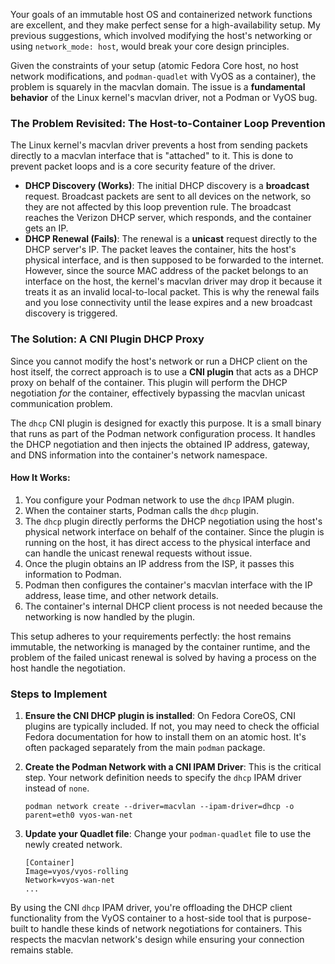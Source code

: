 Your goals of an immutable host OS and containerized network functions are excellent, and they make perfect sense for a high-availability setup. My previous suggestions, which involved modifying the host's networking or using `network_mode: host`, would break your core design principles.

Given the constraints of your setup (atomic Fedora Core host, no host network modifications, and `podman-quadlet` with VyOS as a container), the problem is squarely in the macvlan domain. The issue is a **fundamental behavior** of the Linux kernel's macvlan driver, not a Podman or VyOS bug.

### The Problem Revisited: The Host-to-Container Loop Prevention

The Linux kernel's macvlan driver prevents a host from sending packets directly to a macvlan interface that is "attached" to it. This is done to prevent packet loops and is a core security feature of the driver.

  * **DHCP Discovery (Works)**: The initial DHCP discovery is a **broadcast** request. Broadcast packets are sent to all devices on the network, so they are not affected by this loop prevention rule. The broadcast reaches the Verizon DHCP server, which responds, and the container gets an IP.
  * **DHCP Renewal (Fails)**: The renewal is a **unicast** request directly to the DHCP server's IP. The packet leaves the container, hits the host's physical interface, and is then supposed to be forwarded to the internet. However, since the source MAC address of the packet belongs to an interface on the host, the kernel's macvlan driver may drop it because it treats it as an invalid local-to-local packet. This is why the renewal fails and you lose connectivity until the lease expires and a new broadcast discovery is triggered.

### The Solution: A CNI Plugin DHCP Proxy

Since you cannot modify the host's network or run a DHCP client on the host itself, the correct approach is to use a **CNI plugin** that acts as a DHCP proxy on behalf of the container. This plugin will perform the DHCP negotiation *for* the container, effectively bypassing the macvlan unicast communication problem.

The `dhcp` CNI plugin is designed for exactly this purpose. It is a small binary that runs as part of the Podman network configuration process. It handles the DHCP negotiation and then injects the obtained IP address, gateway, and DNS information into the container's network namespace.

#### How It Works:

1.  You configure your Podman network to use the `dhcp` IPAM plugin.
2.  When the container starts, Podman calls the `dhcp` plugin.
3.  The `dhcp` plugin directly performs the DHCP negotiation using the host's physical network interface on behalf of the container. Since the plugin is running on the host, it has direct access to the physical interface and can handle the unicast renewal requests without issue.
4.  Once the plugin obtains an IP address from the ISP, it passes this information to Podman.
5.  Podman then configures the container's macvlan interface with the IP address, lease time, and other network details.
6.  The container's internal DHCP client process is not needed because the networking is now handled by the plugin.

This setup adheres to your requirements perfectly: the host remains immutable, the networking is managed by the container runtime, and the problem of the failed unicast renewal is solved by having a process on the host handle the negotiation.

### Steps to Implement

1.  **Ensure the CNI DHCP plugin is installed**: On Fedora CoreOS, CNI plugins are typically included. If not, you may need to check the official Fedora documentation for how to install them on an atomic host. It's often packaged separately from the main `podman` package.

2.  **Create the Podman Network with a CNI IPAM Driver**: This is the critical step. Your network definition needs to specify the `dhcp` IPAM driver instead of `none`.

    ```
    podman network create --driver=macvlan --ipam-driver=dhcp -o parent=eth0 vyos-wan-net
    ```

3.  **Update your Quadlet file**: Change your `podman-quadlet` file to use the newly created network.

    ```
    [Container]
    Image=vyos/vyos-rolling
    Network=vyos-wan-net
    ...
    ```

By using the CNI `dhcp` IPAM driver, you're offloading the DHCP client functionality from the VyOS container to a host-side tool that is purpose-built to handle these kinds of network negotiations for containers. This respects the macvlan network's design while ensuring your connection remains stable.